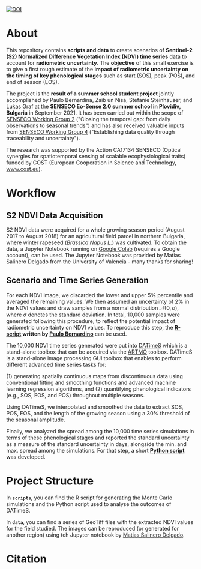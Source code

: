 [![DOI](https://zenodo.org/badge/421498982.svg)](https://zenodo.org/badge/latestdoi/421498982)

# About

This repository contains **scripts and data** to create scenarios of **Sentinel-2 (S2) Normalized Difference Vegetation Index (NDVI) time series** data to account for **radiometric uncertainty**. The **objective**
of this small exercise is to give a first rough estimate of the **impact of radiometric uncertainty on the timing of key phenological stages** such as start (SOS), peak (POS), and end of season (EOS).

The project is the **result of a summer school student project** jointly accomplished by Paulo Bernardina, Zaib un Nisa, Stefanie Steinhauser, and Lukas Graf at the **[SENSECO](https://www.senseco.eu/) Eo-Sense 2.0 summer school in Plovidiv, Bulgaria** in September 2021.
It has been carried out within the scope of [SENSECO Working Group 2](https://www.senseco.eu/working-groups/wg2-temporal-gap/) ("Closing the temporal gap: from daily observations to seasonal trends") and has also received valuable inputs from
[SENSECO Working Group 4](https://www.senseco.eu/working-groups/wg4-data-quality/) ("Establishing data quality through traceability and uncertainty").

The research was supported by the Action CA17134 SENSECO (Optical synergies for spatiotemporal sensing of scalable ecophysiological traits) funded by COST (European Cooperation
in Science and Technology, www.cost.eu).

# Workflow

## S2 NDVI Data Acquisition

S2 NDVI data were acquired for a whole growing season period (August 2017 to August 2018) for an agricultural field parcel in northern Bulgaria, where winter rapeseed (*Brassica Napus L.*) was cultivated.
To obtain the data, a Jupyter Notebook running on [Google Colab](https://colab.research.google.com/drive/1Bud03PGWlVyBZoqvdJW_4iW1lJcDGIhC?usp=sharing) (requires a Google account), can be used. The Jupyter Notebook was provided
by Matias Salinero Delgado from the University of Valencia - many thanks for sharing!

## Scenario and Time Series Generation

For each NDVI image, we discarded the lower and upper 5% percentile and averaged the remaining values. We then assumed an uncertainty of 2% in the NDVI values and draw samples from a normal distribution
$`\mathcal{N}(0,\sigma)`$, where $`\sigma`$ denotes the standard deviation. In total, 10,000 samples were generated following this procedure, to reflect the potential impact of radiometric uncertainty on NDVI values.
To reproduce this step, the **[R-script](./scripts/monte_carlo_simulations.R) written by [Paulo Bernardino](https://github.com/paulonbernardino)** can be used.

The 10,000 NDVI time series generated were put into [DATimeS](https://doi.org/10.1016/j.envsoft.2020.104666) which is a stand-alone toolbox that can be acquired via the
[ARTMO](https://artmotoolbox.com/plugins-standalone/91-plugins-standalone/34-datimes.html) toolbox. DATimeS is a stand-alone image processing GUI toolbox that enables to perform different
advanced time series tasks for:

(1) generating spatially continuous maps from discontinuous data using conventional fitting and smoothing functions and advanced machine learning regression algorithms, and
(2) quantifying phenological indicators (e.g., SOS, EOS, and POS) throughout multiple seasons.

Using DATimeS, we interpolated and smoothed the data to extract SOS, POS, EOS, and the length of the growing season using a 30% threshold of the seasonal amplitude.

Finally, we analyzed the spread among the 10,000 time series simulations in terms of these phenological stages and reported the standard uncertainty as a measure of the standard uncertainty in days, alongside
the min. and max. spread among the simulations. For that step, a short **[Python script](./scripts/phenology_simulations_analysis.py)** was developed.

# Project Structure

In **`scripts`**, you can find the R script for generating the Monte Carlo simulations and the Python script used to analyse the outcomes of DATimeS.

In **`data`**, you can find a series of GeoTiff files with the extracted NDVI values for the field studied. The images can be reproduced (or generated for another region) using teh Jupyter notebook by [Matias Salinero Delgado](https://colab.research.google.com/drive/1Bud03PGWlVyBZoqvdJW_4iW1lJcDGIhC?usp=sharing).

# Citation


